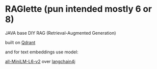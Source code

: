 # RAGlette (pun intended mostly 6 or 8)

JAVA base DIY RAG (Retrieval-Augmented Generation)

built on [Qdrant](https://github.com/qdrant/qdrant)

and for text embeddings use model:

[all-MiniLM-L6-v2](https://huggingface.co/Xenova/all-MiniLM-L6-v2)
over [langchain4j](https://github.com/langchain4j/langchain4j)
